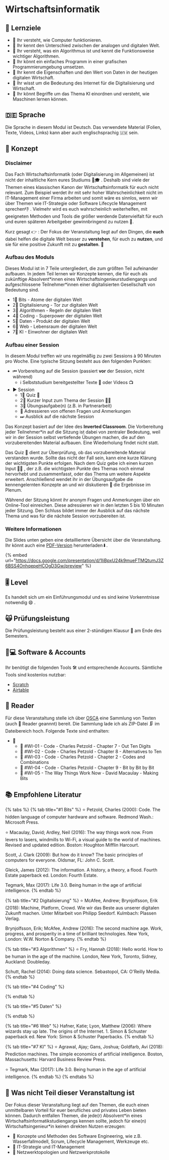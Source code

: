 # Wirtschaftsinformatik

## 🎯 Lernziele <a id="learning-objectives"></a>

* 🎯 Ihr versteht, wie Computer funktionieren.
* 🎯 Ihr kennt den Unterschied zwischen der analogen und digitalen Welt.
* 🎯 Ihr versteht, was ein Algorithmus ist und kennt die Funktionsweise wichtiger Algorithmen.
* 🎯 Ihr könnt ein einfaches Programm in einer grafischen Programmierumgebung umsetzen.
* 🎯 Ihr kennt die Eigenschaften und den Wert von Daten in der heutigen digitalen Wirtschaft.
* 🎯 Ihr wisst um die Bedeutung des Internet für die Digitalisierung und Wirtschaft.
* 🎯 Ihr könnt Begriffe um das Thema KI einordnen und versteht, wie Maschinen lernen können.

## 🇩🇪 Sprache

Die Sprache in diesem Modul ist Deutsch. Das verwendete Material \(Folien, Texte, Videos, Links\) kann aber auch englischsprachig 🇺🇲 sein.

## 📃 Konzept <a id="concept"></a>

### Disclaimer

Das Fach Wirtschaftsinformatik \(oder Digitalisierung im Allgemeinen\) ist nicht der inhaltliche Kern eures Studiums 👩🎓 . Deshalb sind viele der Themen eines klassischen Kanon der Wirtschaftsinformatik für euch nicht relevant. Zum Beispiel werdet ihr mit sehr hoher Wahrscheinlichkeit nicht im IT-Management einer Firma arbeiten und somit wäre es sinnlos, wenn wir über Themen wie IT-Strategie oder Software Lifecycle Management sprechen👎 . Vielmehr wird es euch wahrscheinlich weiterhelfen, mit geeigneten Methoden und Tools die größer werdende Datenvielfalt für euch und euren späteren Arbeitgeber gewinnbringend zu nutzen 💪.

Kurz gesagt 👉 : Der Fokus der Veranstaltung liegt auf den Dingen, die **euch** dabei helfen die digitale Welt besser zu **verstehen**, für euch zu **nutzen**, und sie für eine positive Zukunft mit zu **gestalten**. 🤖 

### Aufbau des Moduls

Dieses Modul ist in 7 Teile untergliedert, die zum größten Teil aufeinander aufbauen. In jedem Teil lernen wir Konzepte kennen, die für euch als zukünftige Absolvent\*innen eines Wirtschaftsingenieurstudiengangs und aufgeschlossene Teilnehmer\*innen einer digitalisierten Gesellschaft von Bedeutung sind. 

* 1⃣ Bits - Atome der digitalen Welt
* 2⃣ Digitalisierung - Tor zur digitalen Welt
* 3⃣ Algorithmen - Regeln der digitalen Welt
* 4⃣ Coding - Superpower der digitalen Welt
* 5⃣ Daten - Produkt der digitalen Welt
* 6⃣ Web - Lebensraum der digitalen Welt
* 7⃣ KI - Einwohner der digitalen Welt

### Aufbau einer Session

In diesem Modul treffen wir uns regelmäßig zu zwei Sessions à 90 Minuten pro Woche. Eine typische Sitzung besteht aus den folgenden Punkten:

* ⏮ Vorbereitung auf die Session \(passiert **vor** der Session, nicht während\)
  * ℹ Selbststudium bereitgestellter Texte 📑 oder Videos 📺  
* ▶ Session
  * 1⃣ Quiz 🥇 
  * 2⃣ Kurzer Input zum Thema der Session 👨🏫 
  * 3⃣ Übungsaufgabe\(n\) \(z.B. in Partnerarbeit\) 
  * 🔁 Adressieren von offenen Fragen und Anmerkungen
  * ⏭ Ausblick auf die nächste Session

Das Konzept basiert auf der Idee des **Inverted Classroom**. Die Vorbereitung jeder Teilnehmer\*in auf die Sitzung ist dabei von zentraler Bedeutung, weil wir in der Session selbst vertiefende Übungen machen, die auf den vorzubereitenden Material aufbauen. Eine Wiederholung findet nicht statt.

Das Quiz 🥇 dient zur Überprüfung, ob das vorzubereitende Material verstanden wurde. Sollte das nicht der Fall sein, kann eine kurze Klärung der wichtigsten Punkte erfolgen. Nach dem Quiz gebe ich einen kurzen Input 👨🏫 , der z.B. die wichtigsten Punkte des Themas noch einmal hervorhebt und zusammenfasst, oder das Thema um weitere Aspekte erweitert. Anschließend wendet ihr in der Übungsaufgabe die kennengelernten Konzepte an und wir diskutieren 💬 die Ergebnisse im Plenum.

Während der Sitzung könnt ihr anonym Fragen und Anmerkungen über ein Online-Tool einreichen. Diese adressieren wir in den letzten 5 bis 10 Minuten jeder Sitzung. Den Schluss bildet immer der Ausblick auf das nächste Thema und was für die nächste Session vorzubereiten ist.

### Weitere Informationen

Die Slides unten geben eine detailliertere Übersicht über die Veranstaltung. Ihr könnt auch eine [PDF-Version](https://docs.google.com/presentation/d/1IiBpxU24k9mueFTMQtumJ3Z6BSS4OnhqepeHCOgD3Gw/export/pdf) herunterladen⬇.

{% embed url="https://docs.google.com/presentation/d/1IiBpxU24k9mueFTMQtumJ3Z6BSS4OnhqepeHCOgD3Gw/preview" %}

## 🎚 Level <a id="level"></a>

Es handelt sich um ein Einführungsmodul und es sind keine Vorkenntnisse notwendig 😄 .

## 🙀 Prüfungsleistung <a id="examination"></a>

Die Prüfungsleistung besteht aus einer 2-stündigen Klausur 📄 am Ende des Semesters.

## 👩💻 Software & Accounts <a id="software-and-accounts"></a>

Ihr benötigt die folgenden Tools 🛠 und entsprechende Accounts. Sämtliche Tools sind kostenlos nutzbar:

* [Scratch](https://scratch.mit.edu/)
* [Airtable](https://airtable.com/)

## 📑 Reader

Für diese Veranstaltung stelle ich über [OSCA](http://osca.hs-osnabrueck.de/) eine Sammlung von Texten \(auch 📑 Reader geannnt\) bereit. Die Sammlung lade ich als ZIP-Datei 🗜 im Dateibereich hoch. Folgende Texte sind enthalten:

* 📂 
  * 📑 \#WI-01 - Code - Charles Petzold - Chapter 7 - Out Ten Digits
  * 📑 \#WI-02 - Code - Charles Petzold - Chapter 8 - Alternatives to Ten
  * 📑 \#WI-03 - Code - Charles Petzold - Chapter 2 - Codes and Combinations
  * 📑 \#WI-04 - Code - Charles Petzold - Chapter 9 - Bit by Bit by Bit
  * 📑 \#WI-05 - The Way Things Work Now - David Macaulay - Making Bits

## 📚 Empfohlene Literatur 

{% tabs %}
{% tab title="\#1 Bits" %}
⭐ Petzold, Charles \(2000\): Code. The hidden language of computer hardware and software. Redmond Wash.: Microsoft Press.

⭐ Macaulay, David; Ardley, Neil \(2016\): The way things work now. From levers to lasers, windmills to Wi-Fi, a visual guide to the world of machines. Revised and updated edition. Boston: Houghton Mifflin Harcourt.

Scott, J. Clark \(2009\): But how do it know? The basic principles of computers for everyone. Oldsmar, FL: John C. Scott.

Gleick, James \(2012\): The information. A history, a theory, a flood. Fourth Estate paperback ed. London: Fourth Estate.

Tegmark, Max \(2017\): Life 3.0. Being human in the age of artificial intelligence.
{% endtab %}

{% tab title="\#2 Digitalisierung" %}
⭐ McAfee, Andrew; Brynjolfsson, Erik \(2018\): Machine, Platform, Crowd. Wie wir das Beste aus unserer digitalen Zukunft machen. Unter Mitarbeit von Philipp Seedorf. Kulmbach: Plassen Verlag.

Brynjolfsson, Erik; McAfee, Andrew \(2016\): The second machine age. Work, progress, and prosperity in a time of brilliant technologies. New York, London: W.W. Norton & Company.
{% endtab %}

{% tab title="\#3 Algorithmen" %}
⭐ Fry, Hannah \(2018\): Hello world. How to be human in the age of the machine. London, New York, Toronto, Sidney, Auckland: Doubleday.

Schutt, Rachel \(2014\): Doing data science. Sebastopol, CA: O'Reilly Media.
{% endtab %}

{% tab title="\#4 Coding" %}

{% endtab %}

{% tab title="\#5 Daten" %}

{% endtab %}

{% tab title="\#6 Web" %}
Hafner, Katie; Lyon, Matthew \(2006\): Where wizards stay up late. The origins of the Internet. 1. Simon & Schuster paperback ed. New York: Simon & Schuster Paperbacks.
{% endtab %}

{% tab title="\#7 KI" %}
⭐ Agrawal, Ajay; Gans, Joshua; Goldfarb, Avi \(2018\): Prediction machines. The simple economics of artificial intelligence. Boston, Massachusetts: Harvard Business Review Press.

⭐ Tegmark, Max \(2017\): Life 3.0. Being human in the age of artificial intelligence.
{% endtab %}
{% endtabs %}

## 🚫  Was nicht Teil dieser Veranstaltung ist

Der Fokus dieser Veranstaltung liegt auf den Themen, die euch einen unmittelbaren Vorteil für euer berufliches und privates Leben bieten können. Dadurch entfallen Themen, die jede\(r\) Absolvent\*in eines Wirtschaftsinformatikstudiengangs kennen sollte, jedoch für eine\(n\) Wirtschaftsingenieur\*in keinen direkten Nutzen erzeugen:

* 🚫 Konzepte und Methoden des Software Engineering, wie z.B. Wasserfallmodell, Scrum, Lifecycle Management, Werkzeuge etc.
* 🚫 IT-Strategie und IT-Management
* 🚫 Netzwerktopologien und Netzwerkprotokolle

### 


